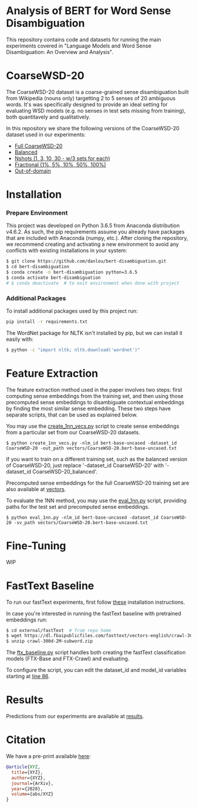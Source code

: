 # Analysis of BERT for Word Sense Disambiguation

This repository contains code and datasets for running the main experiments covered in "Language Models and Word Sense Disambiguation: An Overview and Analysis".

# CoarseWSD-20

The CoarseWSD-20 dataset is a coarse-grained sense disambiguation built from Wikipedia (nouns only) targetting 2 to 5 senses of 20 ambiguous words.
It's was specifically designed to provide an ideal setting for evaluating WSD models (e.g. no senses in test sets missing from training), both quantitavely and qualitatively.

In this repository we share the following versions of the CoarseWSD-20 dataset used in our experiments:

- [Full CoarseWSD-20](https://github.com/danlou/bert-disambiguation/tree/master/data/CoarseWSD-20)
- [Balanced](https://github.com/danlou/bert-disambiguation/tree/master/data/CoarseWSD-20_balanced)
- [Nshots (1, 3, 10, 30 - w/3 sets for each)](https://github.com/danlou/bert-disambiguation/tree/master/data/CoarseWSD-20_nshot)
- [Fractional (1%, 5%, 10%, 50%, 100%)](https://github.com/danlou/bert-disambiguation/tree/master/data/CoarseWSD-20_ratios)
- [Out-of-domain](https://github.com/danlou/bert-disambiguation/blob/master/data/CoarseWSD-20.outofdomain.tsv)


# Installation

### Prepare Environment

This project was developed on Python 3.6.5 from Anaconda distribution v4.6.2. As such, the pip requirements assume you already have packages that are included with Anaconda (numpy, etc.).
After cloning the repository, we recommend creating and activating a new environment to avoid any conflicts with existing installations in your system:

```bash
$ git clone https://github.com/danlou/bert-disambiguation.git
$ cd bert-disambiguation
$ conda create -n bert-disambiguation python=3.6.5
$ conda activate bert-disambiguation
# $ conda deactivate  # to exit environment when done with project
```

### Additional Packages

To install additional packages used by this project run:

```bash
pip install -r requirements.txt
```

The WordNet package for NLTK isn't installed by pip, but we can install it easily with:

```bash
$ python -c "import nltk; nltk.download('wordnet')"
```

# Feature Extraction

The feature extraction method used in the paper involves two steps: first computing sense embeddings from the training set, and then using those precomputed sense embeddings to disambiguate contextual embeddings by finding the most similar sense embedding.
These two steps have separate scripts, that can be used as explained below.

You may use the [create_1nn_vecs.py](https://github.com/danlou/bert-disambiguation/blob/master/create_1nn_vecs.py) script to create sense embeddings from a particular set from our CoarseWSD-20 datasets.

    $ python create_1nn_vecs.py -nlm_id bert-base-uncased -dataset_id CoarseWSD-20 -out_path vectors/CoarseWSD-20.bert-base-uncased.txt

If you want to train on a different training set, such as the balanced version of CoarseWSD-20, just replace '-dataset_id CoarseWSD-20' with '-dataset_id CoarseWSD-20_balanced'.

Precomputed sense embeddings for the full CoarseWSD-20 training set are also available at [vectors](https://github.com/danlou/bert-disambiguation/tree/master/vectors).

To evaluate the 1NN method, you may use the [eval_1nn.py](https://github.com/danlou/bert-disambiguation/blob/master/eval_1nn.py) script, providing paths for the test set and precomputed sense embeddings.

    $ python eval_1nn.py -nlm_id bert-base-uncased -dataset_id CoarseWSD-20 -sv_path vectors/CoarseWSD-20.bert-base-uncased.txt

# Fine-Tuning

WIP

# FastText Baseline

To run our fastText experiments, first follow [these](https://fasttext.cc/docs/en/support.html#building-fasttext-python-module) installation instructions.

In case you're interested in running the fastText baseline with pretrained embeddings run:

```bash
$ cd external/fastText  # from repo home
$ wget https://dl.fbaipublicfiles.com/fasttext/vectors-english/crawl-300d-2M-subword.zip
$ unzip crawl-300d-2M-subword.zip
```

The [ftx_baseline.py](https://github.com/danlou/bert-disambiguation/blob/master/ftx_baseline.py) script handles both creating the fastText classification models (FTX-Base and FTX-Crawl) and evaluating.

To configure the script, you can edit the dataset_id and model_id variables starting at [line 86](https://github.com/danlou/bert-disambiguation/blob/master/ftx_baseline.py#L86).

# Results

Predictions from our experiments are available at [results](https://github.com/danlou/bert-disambiguation/tree/master/results/CoarseWSD-20).

# Citation

We have a pre-print available [here]():

```bibtex
@article{XYZ,
  title={XYZ},
  author={XYZ},
  journal={ArXiv},
  year={2020},
  volume={abs/XYZ}
}
```